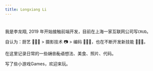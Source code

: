 ```yaml
---
title: Longxiang Li
---
```


# <Hello defaultVal="你好" :iterval="1024" />

我是李龙翔, 2019 年开始接触前端开发，目前在上海一家互联网公司写`CRUD`。

自认为：厨艺 👨🏻‍🍳 > 摄影技术 📷 > 编码 👨🏻‍💻，也在不断开发新技能 🧙🏻‍♂️。

在<RouterLink to="/posts">这里</RouterLink>记录日常的一些~~胡言乱语~~想法、美食、照片、代码。

写了些小游戏<RouterLink to="/games">Games</RouterLink>，欢迎来玩。
